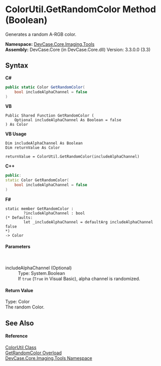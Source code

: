 # ColorUtil.GetRandomColor Method (Boolean)
 

Generates a random A-RGB color.

**Namespace:**&nbsp;<a href="N_DevCase_Core_Imaging_Tools">DevCase.Core.Imaging.Tools</a><br />**Assembly:**&nbsp;DevCase.Core (in DevCase.Core.dll) Version: 3.3.0.0 (3.3)

## Syntax

**C#**<br />
``` C#
public static Color GetRandomColor(
	bool includeAlphaChannel = false
)
```

**VB**<br />
``` VB
Public Shared Function GetRandomColor ( 
	Optional includeAlphaChannel As Boolean = false
) As Color
```

**VB Usage**<br />
``` VB Usage
Dim includeAlphaChannel As Boolean
Dim returnValue As Color

returnValue = ColorUtil.GetRandomColor(includeAlphaChannel)
```

**C++**<br />
``` C++
public:
static Color GetRandomColor(
	bool includeAlphaChannel = false
)
```

**F#**<br />
``` F#
static member GetRandomColor : 
        ?includeAlphaChannel : bool 
(* Defaults:
        let _includeAlphaChannel = defaultArg includeAlphaChannel false
*)
-> Color 

```


#### Parameters
&nbsp;<dl><dt>includeAlphaChannel (Optional)</dt><dd>Type: System.Boolean<br />If `true` (`True` in Visual Basic), alpha channel is randomized.</dd></dl>

#### Return Value
Type: Color<br />The random Color.

## See Also


#### Reference
<a href="T_DevCase_Core_Imaging_Tools_ColorUtil">ColorUtil Class</a><br /><a href="Overload_DevCase_Core_Imaging_Tools_ColorUtil_GetRandomColor">GetRandomColor Overload</a><br /><a href="N_DevCase_Core_Imaging_Tools">DevCase.Core.Imaging.Tools Namespace</a><br />